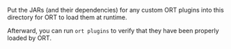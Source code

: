 Put the JARs (and their dependencies) for any custom ORT plugins into this directory for ORT to load them at runtime.

Afterward, you can run `ort plugins` to verify that they have been properly loaded by ORT.
